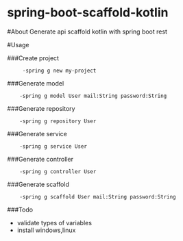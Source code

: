 # spring-boot-scaffold-kotlin

#About
Generate api scaffold kotlin with spring boot rest


#Usage

###Create project

         -spring g new my-project

###Generate model
   
        -spring g model User mail:String password:String

###Generate repository

        -spring g repository User 

###Generate service
        
        -spring g service User
        
###Generate controller

        -spring g controller User
        
###Generate scaffold

        -spring g scaffold User mail:String password:String

###Todo

* validate types of variables
* install windows,linux

